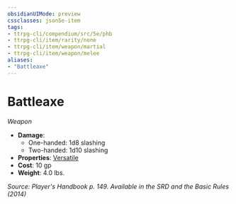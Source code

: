 ```yaml
---
obsidianUIMode: preview
cssclasses: json5e-item
tags:
- ttrpg-cli/compendium/src/5e/phb
- ttrpg-cli/item/rarity/none
- ttrpg-cli/item/weapon/martial
- ttrpg-cli/item/weapon/melee
aliases: 
- "Battleaxe"
---
```

# Battleaxe
*Weapon*  


- **Damage**:
  - One-handed: 1d8 slashing
  - Two-handed: 1d10 slashing
- **Properties**: [Versatile](/CLI/item-properties.md#Versatile)
- **Cost**: 10 gp
- **Weight**: 4.0 lbs.

*Source: Player's Handbook p. 149. Available in the <span title='Systems Reference Document (5.1)'>SRD</span> and the Basic Rules (2014)*